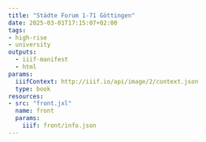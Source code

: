 ```yaml
---
title: "Städte Forum 1-71 Göttingen"
date: 2025-03-01T17:15:07+02:00
tags:
- high-rise
- university
outputs:
  - iiif-manifest
  - html
params:
  iiifContext: http://iiif.io/api/image/2/context.json
  type: book
resources:
- src: "front.jxl"
  name: front
  params:
    iiif: front/info.json
---
```

